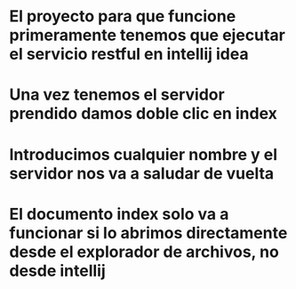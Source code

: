 # El proyecto para que funcione primeramente tenemos que ejecutar el servicio restful en intellij idea
# Una vez tenemos el servidor prendido damos doble clic en index
# Introducimos cualquier nombre y el servidor nos va a saludar de vuelta
# El documento index solo va a funcionar si lo abrimos directamente desde el explorador de archivos, no desde intellij
